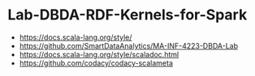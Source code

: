 # Lab-DBDA-RDF-Kernels-for-Spark

- https://docs.scala-lang.org/style/
- https://github.com/SmartDataAnalytics/MA-INF-4223-DBDA-Lab
- https://docs.scala-lang.org/style/scaladoc.html
- https://github.com/codacy/codacy-scalameta
